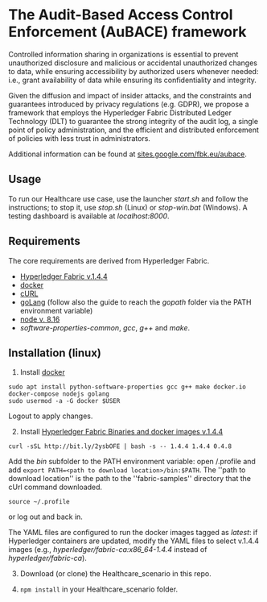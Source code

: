 # The Audit-Based Access Control Enforcement (AuBACE) framework

Controlled information sharing in organizations is essential to prevent unauthorized disclosure and malicious or accidental unauthorized changes to data, while ensuring accessibility by authorized users whenever needed: i.e., grant availability of data while ensuring its confidentiality and integrity.

Given the diffusion and impact of insider attacks, and the constraints and guarantees introduced by privacy regulations (e.g. GDPR), we propose a framework that employs the Hyperledger Fabric Distributed Ledger Technology (DLT) to guarantee the strong integrity of the audit log, a single point of policy administration, and the efficient and distributed enforcement of policies with less trust in administrators.

Additional information can be found at [sites.google.com/fbk.eu/aubace](https://sites.google.com/fbk.eu/aubace).

## Usage
To run our Healthcare use case, use the launcher *start.sh* and follow the instructions; to stop it, use *stop.sh* (Linux) or *stop-win.bat* (Windows). A testing dashboard is available at *localhost:8000*.

## Requirements

The core requirements are derived from Hyperledger Fabric.

* [Hyperledger Fabric v.1.4.4](https://hyperledger-fabric.readthedocs.io/en/release-1.4/install.html)
* [docker](https://docs.docker.com)
* [cURL](http://curl.haxx.se/download.html)
* [goLang](https://golang.org/dl/) (follow also the guide to reach the *gopath* folder via the PATH environment variable)
* [node v. 8.16](https://nodejs.org/dist/latest-v8.x)
* *software-properties-common*, *gcc*, *g++* and *make*.

## Installation (linux)

1.	Install [docker](https://docs.docker.com)

```shell
sudo apt install python-software-properties gcc g++ make docker.io docker-compose nodejs golang
sudo usermod -a -G docker $USER
``` 
Logout to apply changes.

2. Install [Hyperledger Fabric Binaries and docker images v.1.4.4](https://hyperledger-fabric.readthedocs.io/en/release-1.4/install.html)
```shell
curl -sSL http://bit.ly/2ysbOFE | bash -s -- 1.4.4 1.4.4 0.4.8
````

Add the *bin* subfolder to the PATH environment variable: open \/.profile and add `export PATH=<path to download location>/bin:$PATH`. The ''path to download location'' is the path to the ''fabric-samples'' directory that the cUrl command downloaded.

```shell
source ~/.profile
```
or log out and back in.

The YAML files are configured to run the docker images tagged as *latest*: if Hyperledger containers are updated, modify the YAML files to select v.1.4.4 images (e.g., *hyperledger/fabric-ca:x86_64-1.4.4* instead of *hyperledger/fabric-ca*). 

3.	Download (or clone) the Healthcare\_scenario in this repo.

4.	`npm install` in your Healthcare\_scenario folder.

